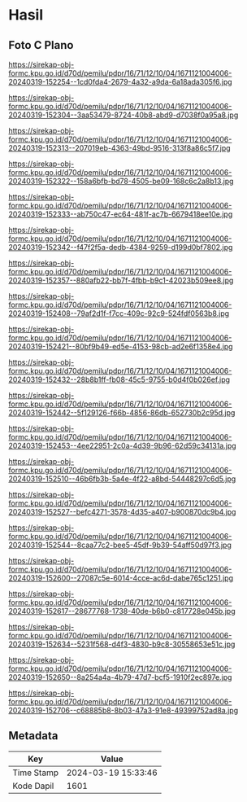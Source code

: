 # Hasil

## Foto C Plano

https://sirekap-obj-formc.kpu.go.id/d70d/pemilu/pdpr/16/71/12/10/04/1671121004006-20240319-152254--1cd0fda4-2679-4a32-a9da-6a18ada305f6.jpg

https://sirekap-obj-formc.kpu.go.id/d70d/pemilu/pdpr/16/71/12/10/04/1671121004006-20240319-152304--3aa53479-8724-40b8-abd9-d7038f0a95a8.jpg

https://sirekap-obj-formc.kpu.go.id/d70d/pemilu/pdpr/16/71/12/10/04/1671121004006-20240319-152313--207019eb-4363-49bd-9516-313f8a86c5f7.jpg

https://sirekap-obj-formc.kpu.go.id/d70d/pemilu/pdpr/16/71/12/10/04/1671121004006-20240319-152322--158a6bfb-bd78-4505-be09-168c6c2a8b13.jpg

https://sirekap-obj-formc.kpu.go.id/d70d/pemilu/pdpr/16/71/12/10/04/1671121004006-20240319-152333--ab750c47-ec64-481f-ac7b-6679418ee10e.jpg

https://sirekap-obj-formc.kpu.go.id/d70d/pemilu/pdpr/16/71/12/10/04/1671121004006-20240319-152342--f47f2f5a-dedb-4384-9259-d199d0bf7802.jpg

https://sirekap-obj-formc.kpu.go.id/d70d/pemilu/pdpr/16/71/12/10/04/1671121004006-20240319-152357--880afb22-bb7f-4fbb-b9c1-42023b509ee8.jpg

https://sirekap-obj-formc.kpu.go.id/d70d/pemilu/pdpr/16/71/12/10/04/1671121004006-20240319-152408--79af2d1f-f7cc-409c-92c9-524fdf0563b8.jpg

https://sirekap-obj-formc.kpu.go.id/d70d/pemilu/pdpr/16/71/12/10/04/1671121004006-20240319-152421--80bf9b49-ed5e-4153-98cb-ad2e6f1358e4.jpg

https://sirekap-obj-formc.kpu.go.id/d70d/pemilu/pdpr/16/71/12/10/04/1671121004006-20240319-152432--28b8b1ff-fb08-45c5-9755-b0d4f0b026ef.jpg

https://sirekap-obj-formc.kpu.go.id/d70d/pemilu/pdpr/16/71/12/10/04/1671121004006-20240319-152442--5f129126-f66b-4856-86db-652730b2c95d.jpg

https://sirekap-obj-formc.kpu.go.id/d70d/pemilu/pdpr/16/71/12/10/04/1671121004006-20240319-152453--4ee22951-2c0a-4d39-9b96-62d59c34131a.jpg

https://sirekap-obj-formc.kpu.go.id/d70d/pemilu/pdpr/16/71/12/10/04/1671121004006-20240319-152510--46b6fb3b-5a4e-4f22-a8bd-54448297c6d5.jpg

https://sirekap-obj-formc.kpu.go.id/d70d/pemilu/pdpr/16/71/12/10/04/1671121004006-20240319-152527--befc4271-3578-4d35-a407-b900870dc9b4.jpg

https://sirekap-obj-formc.kpu.go.id/d70d/pemilu/pdpr/16/71/12/10/04/1671121004006-20240319-152544--8caa77c2-bee5-45df-9b39-54aff50d97f3.jpg

https://sirekap-obj-formc.kpu.go.id/d70d/pemilu/pdpr/16/71/12/10/04/1671121004006-20240319-152600--27087c5e-6014-4cce-ac6d-dabe765c1251.jpg

https://sirekap-obj-formc.kpu.go.id/d70d/pemilu/pdpr/16/71/12/10/04/1671121004006-20240319-152617--28677768-1738-40de-b6b0-c817728e045b.jpg

https://sirekap-obj-formc.kpu.go.id/d70d/pemilu/pdpr/16/71/12/10/04/1671121004006-20240319-152634--5231f568-d4f3-4830-b9c8-30558653e51c.jpg

https://sirekap-obj-formc.kpu.go.id/d70d/pemilu/pdpr/16/71/12/10/04/1671121004006-20240319-152650--8a254a4a-4b79-47d7-bcf5-1910f2ec897e.jpg

https://sirekap-obj-formc.kpu.go.id/d70d/pemilu/pdpr/16/71/12/10/04/1671121004006-20240319-152706--c68885b8-8b03-47a3-91e8-49399752ad8a.jpg


## Metadata

| Key        | Value               |
| ---------- | ------------------- |
| Time Stamp | 2024-03-19 15:33:46 |
| Kode Dapil | 1601                |



